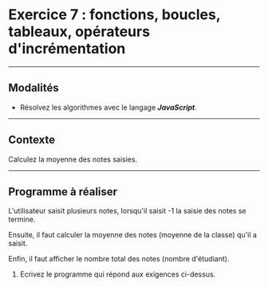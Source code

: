 # Exercice 7 : fonctions, boucles, tableaux, opérateurs d'incrémentation

---

## Modalités

- Résolvez les algorithmes avec le langage ***JavaScript***.

---

## Contexte

Calculez la moyenne des notes saisies.

---

## Programme à réaliser

L'utilisateur saisit plusieurs notes, lorsqu'il saisit -1 la saisie des notes se termine.

Ensuite, il faut calculer la moyenne des notes (moyenne de la classe) qu'il a saisit.

Enfin, il faut afficher le nombre total des notes (nombre d'étudiant).

1. Ecrivez le programme qui répond aux exigences ci-dessus.